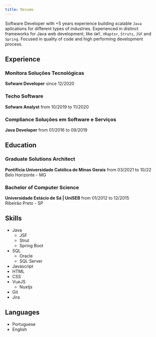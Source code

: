 ```yaml
---
title: Resume
---
```


Software Developer with +5 years experience building scalable `Java` aplications for different types of industries. Experienced in distinct frameworks for Java web development, like `GWT`, `VRaptor`, `Struts`, `JSF` and `Spring`. Focused in quality of code and high performing development process.

## Experience

### Monitora Soluções Tecnológicas

**Sofware Developer** since 12/2020

### Techo Software

**Sofware Analyst** from 10/2019 to 11/2020

### Compliance Soluções em Software e Serviços

**Java Developer** from 01/2016 to 09/2019

## Education

### Graduate Solutions Architect

**Pontifícia Universidade Católica de Minas Gerais** from 03/2021 to 10/22</br>
Belo Horizonte - MG

### Bachelor of Computer Science

**Universidade Estácio de Sá | UniSEB** from 01/2012 to 12/2015</br>
Ribeirão Preto - SP

## Skills

- Java
  - JSF
  - Strut
  - Spring Boot
- SQL
  - Oracle
  - SQL Server
- Javascript
- HTML
- CSS
- VueJS
  - Nuxtjs
- Git
- Jira

## Languages

- Portuguese
- English
